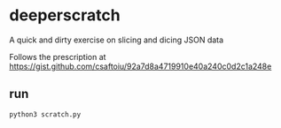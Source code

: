# deeperscratch

A quick and dirty exercise on slicing and dicing JSON data

Follows the prescription at https://gist.github.com/csaftoiu/92a7d8a4719910e40a240c0d2c1a248e

## run 
```
python3 scratch.py
```

